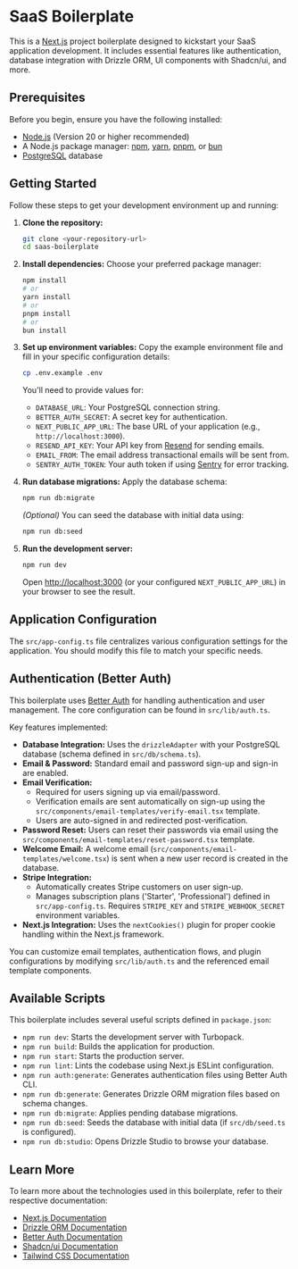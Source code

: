 # SaaS Boilerplate

This is a [Next.js](https://nextjs.org/) project boilerplate designed to kickstart your SaaS application development. It includes essential features like authentication, database integration with Drizzle ORM, UI components with Shadcn/ui, and more.

## Prerequisites

Before you begin, ensure you have the following installed:

- [Node.js](https://nodejs.org/) (Version 20 or higher recommended)
- A Node.js package manager: [npm](https://www.npmjs.com/), [yarn](https://yarnpkg.com/), [pnpm](https://pnpm.io/), or [bun](https://bun.sh/)
- [PostgreSQL](https://www.postgresql.org/) database

## Getting Started

Follow these steps to get your development environment up and running:

1.  **Clone the repository:**

    ```bash
    git clone <your-repository-url>
    cd saas-boilerplate
    ```

2.  **Install dependencies:**
    Choose your preferred package manager:

    ```bash
    npm install
    # or
    yarn install
    # or
    pnpm install
    # or
    bun install
    ```

3.  **Set up environment variables:**
    Copy the example environment file and fill in your specific configuration details:

    ```bash
    cp .env.example .env
    ```

    You'll need to provide values for:

    - `DATABASE_URL`: Your PostgreSQL connection string.
    - `BETTER_AUTH_SECRET`: A secret key for authentication.
    - `NEXT_PUBLIC_APP_URL`: The base URL of your application (e.g., `http://localhost:3000`).
    - `RESEND_API_KEY`: Your API key from [Resend](https://resend.com/) for sending emails.
    - `EMAIL_FROM`: The email address transactional emails will be sent from.
    - `SENTRY_AUTH_TOKEN`: Your auth token if using [Sentry](https://sentry.io/) for error tracking.

4.  **Run database migrations:**
    Apply the database schema:

    ```bash
    npm run db:migrate
    ```

    _(Optional)_ You can seed the database with initial data using:

    ```bash
    npm run db:seed
    ```

5.  **Run the development server:**
    ```bash
    npm run dev
    ```
    Open [http://localhost:3000](http://localhost:3000) (or your configured `NEXT_PUBLIC_APP_URL`) in your browser to see the result.

## Application Configuration

The `src/app-config.ts` file centralizes various configuration settings for the application. You should modify this file to match your specific needs.

## Authentication (Better Auth)

This boilerplate uses [Better Auth](https://better-auth.dev/) for handling authentication and user management. The core configuration can be found in `src/lib/auth.ts`.

Key features implemented:

- **Database Integration:** Uses the `drizzleAdapter` with your PostgreSQL database (schema defined in `src/db/schema.ts`).
- **Email & Password:** Standard email and password sign-up and sign-in are enabled.
- **Email Verification:**
  - Required for users signing up via email/password.
  - Verification emails are sent automatically on sign-up using the `src/components/email-templates/verify-email.tsx` template.
  - Users are auto-signed in and redirected post-verification.
- **Password Reset:** Users can reset their passwords via email using the `src/components/email-templates/reset-password.tsx` template.
- **Welcome Email:** A welcome email (`src/components/email-templates/welcome.tsx`) is sent when a new user record is created in the database.
- **Stripe Integration:**
  - Automatically creates Stripe customers on user sign-up.
  - Manages subscription plans ('Starter', 'Professional') defined in `src/app-config.ts`. Requires `STRIPE_KEY` and `STRIPE_WEBHOOK_SECRET` environment variables.
- **Next.js Integration:** Uses the `nextCookies()` plugin for proper cookie handling within the Next.js framework.

You can customize email templates, authentication flows, and plugin configurations by modifying `src/lib/auth.ts` and the referenced email template components.

## Available Scripts

This boilerplate includes several useful scripts defined in `package.json`:

- `npm run dev`: Starts the development server with Turbopack.
- `npm run build`: Builds the application for production.
- `npm run start`: Starts the production server.
- `npm run lint`: Lints the codebase using Next.js ESLint configuration.
- `npm run auth:generate`: Generates authentication files using Better Auth CLI.
- `npm run db:generate`: Generates Drizzle ORM migration files based on schema changes.
- `npm run db:migrate`: Applies pending database migrations.
- `npm run db:seed`: Seeds the database with initial data (if `src/db/seed.ts` is configured).
- `npm run db:studio`: Opens Drizzle Studio to browse your database.

## Learn More

To learn more about the technologies used in this boilerplate, refer to their respective documentation:

- [Next.js Documentation](https://nextjs.org/docs)
- [Drizzle ORM Documentation](https://orm.drizzle.team/docs)
- [Better Auth Documentation](https://better-auth.dev/docs)
- [Shadcn/ui Documentation](https://ui.shadcn.com/docs)
- [Tailwind CSS Documentation](https://tailwindcss.com/docs)
